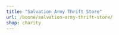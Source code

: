 ```yaml
---
title: "Salvation Army Thrift Store"
url: /boone/salvation-army-thrift-store/
shop: charity
---
```

